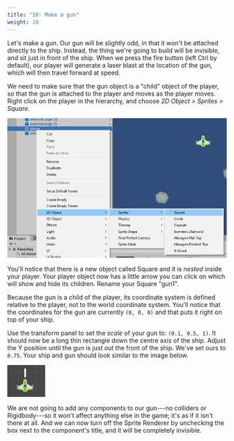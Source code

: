 ```yaml
---
title: "10: Make a gun"
weight: 10
---
```

Let's make a gun. Our gun will be slightly odd, in that it won't be attached directly to the ship. Instead, the thing we're going to build will be invisible, and sit just in front of the ship. When we press the fire button (left Ctrl by default), our player will generate a laser blast at the location of the gun, which will then travel forward at speed.

We need to make sure that the gun object is a "child" object of the player, so that the gun is attached to the player and moves as the player moves. Right click on the player in the hierarchy, and choose *2D Object > Sprites > Square*.

![](makingAGun.png)

You'll notice that there is a new object called Square and it is *nested* inside your player. Your player object now has a little arrow you can click on which will show and hide its children. Rename your Square "gun1".

Because the gun is a child of the player, its coordinate system is defined relative to the player, not to the world coordinate system. You'll notice that the coordinates for the gun are currently `(0, 0, 0)` and that puts it right on top of your ship.

Use the transform panel to set the *scale* of your gun to: `(0.1, 0.5, 1)`. It should now be a long thin rectangle down the centre axis of the ship. Adjust the Y position until the gun is just out the front of the ship. We've set ours to `0.75`. Your ship and gun should look similar to the image below.

![](shipWithGun.png)

We are not going to add any components to our gun---no colliders or Rigidbody---so it won't affect anything else in the game; it's as if it isn't there at all. And we can now turn off the Sprite Renderer by unchecking the box next to the component's title, and it will be completely invisible.